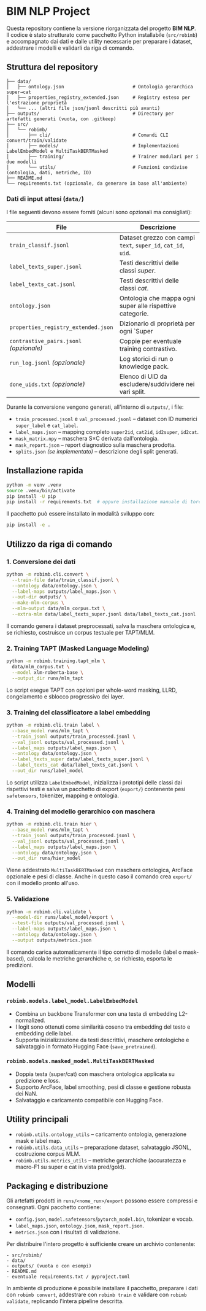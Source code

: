# BIM NLP Project

Questa repository contiene la versione riorganizzata del progetto **BIM NLP**. Il
codice è stato strutturato come pacchetto Python installabile (`src/robimb`) e
accompagnato dai dati e dalle utility necessarie per preparare i dataset,
addestrare i modelli e validarli da riga di comando.

## Struttura del repository

```
├── data/
│   ├── ontology.json                         # Ontologia gerarchica super→cat
│   ├── properties_registry_extended.json     # Registry esteso per l'estrazione proprietà
│   └── ... (altri file json/jsonl descritti più avanti)
├── outputs/                                  # Directory per artefatti generati (vuota, con .gitkeep)
├── src/
│   └── robimb/
│       ├── cli/                              # Comandi CLI convert/train/validate
│       ├── models/                           # Implementazioni LabelEmbedModel e MultiTaskBERTMasked
│       ├── training/                         # Trainer modulari per i due modelli
│       └── utils/                            # Funzioni condivise (ontologia, dati, metriche, IO)
├── README.md
└── requirements.txt (opzionale, da generare in base all'ambiente)
```

### Dati di input attesi (`data/`)

I file seguenti devono essere forniti (alcuni sono opzionali ma consigliati):

| File | Descrizione |
| ---- | ----------- |
| `train_classif.jsonl` | Dataset grezzo con campi `text`, `super_id`, `cat_id`, `uid`. |
| `label_texts_super.jsonl` | Testi descrittivi delle classi *super*. |
| `label_texts_cat.jsonl` | Testi descrittivi delle classi *cat*. |
| `ontology.json` | Ontologia che mappa ogni super alle rispettive categorie. |
| `properties_registry_extended.json` | Dizionario di proprietà per ogni `Super|Cat`. |
| `contrastive_pairs.jsonl` *(opzionale)* | Coppie per eventuale training contrastivo. |
| `run_log.jsonl` *(opzionale)* | Log storici di run o knowledge pack. |
| `done_uids.txt` *(opzionale)* | Elenco di UID da escludere/suddividere nei vari split. |

Durante la conversione vengono generati, all'interno di `outputs/`, i file:

* `train_processed.jsonl` e `val_processed.jsonl` – dataset con ID numerici `super_label` e `cat_label`.
* `label_maps.json` – mapping completo `super2id`, `cat2id`, `id2super`, `id2cat`.
* `mask_matrix.npy` – maschera S×C derivata dall'ontologia.
* `mask_report.json` – report diagnostico sulla maschera prodotta.
* `splits.json` *(se implementato)* – descrizione degli split generati.

## Installazione rapida

```bash
python -m venv .venv
source .venv/bin/activate
pip install -U pip
pip install -r requirements.txt  # oppure installazione manuale di torch, transformers, datasets, pandas, numpy, scikit-learn
```

Il pacchetto può essere installato in modalità sviluppo con:

```bash
pip install -e .
```

## Utilizzo da riga di comando

### 1. Conversione dei dati

```bash
python -m robimb.cli.convert \
  --train-file data/train_classif.jsonl \
  --ontology data/ontology.json \
  --label-maps outputs/label_maps.json \
  --out-dir outputs/ \
  --make-mlm-corpus \
  --mlm-output data/mlm_corpus.txt \
  --extra-mlm data/label_texts_super.jsonl data/label_texts_cat.jsonl
```

Il comando genera i dataset preprocessati, salva la maschera ontologica e, se
richiesto, costruisce un corpus testuale per TAPT/MLM.

### 2. Training TAPT (Masked Language Modeling)

```bash
python -m robimb.training.tapt_mlm \
  data/mlm_corpus.txt \
  --model xlm-roberta-base \
  --output_dir runs/mlm_tapt
```

Lo script esegue TAPT con opzioni per whole-word masking, LLRD, congelamento e
sblocco progressivo dei layer.

### 3. Training del classificatore a label embedding

```bash
python -m robimb.cli.train label \
  --base_model runs/mlm_tapt \
  --train_jsonl outputs/train_processed.jsonl \
  --val_jsonl outputs/val_processed.jsonl \
  --label_maps outputs/label_maps.json \
  --ontology data/ontology.json \
  --label_texts_super data/label_texts_super.jsonl \
  --label_texts_cat data/label_texts_cat.jsonl \
  --out_dir runs/label_model
```

Lo script utilizza `LabelEmbedModel`, inizializza i prototipi delle classi dai
rispettivi testi e salva un pacchetto di export (`export/`) contenente pesi
`safetensors`, tokenizer, mapping e ontologia.

### 4. Training del modello gerarchico con maschera

```bash
python -m robimb.cli.train hier \
  --base_model runs/mlm_tapt \
  --train_jsonl outputs/train_processed.jsonl \
  --val_jsonl outputs/val_processed.jsonl \
  --label_maps outputs/label_maps.json \
  --ontology data/ontology.json \
  --out_dir runs/hier_model
```

Viene addestrato `MultiTaskBERTMasked` con maschera ontologica, ArcFace
opzionale e pesi di classe. Anche in questo caso il comando crea `export/` con il
modello pronto all'uso.

### 5. Validazione

```bash
python -m robimb.cli.validate \
  --model-dir runs/label_model/export \
  --test-file outputs/val_processed.jsonl \
  --label-maps outputs/label_maps.json \
  --ontology data/ontology.json \
  --output outputs/metrics.json
```

Il comando carica automaticamente il tipo corretto di modello (label o
mask-based), calcola le metriche gerarchiche e, se richiesto, esporta le
predizioni.

## Modelli

### `robimb.models.label_model.LabelEmbedModel`

* Combina un backbone Transformer con una testa di embedding L2-normalized.
* I logit sono ottenuti come similarità coseno tra embedding del testo e
  embedding delle label.
* Supporta inizializzazione da testi descrittivi, maschere ontologiche e
  salvataggio in formato Hugging Face (`save_pretrained`).

### `robimb.models.masked_model.MultiTaskBERTMasked`

* Doppia testa (super/cat) con maschera ontologica applicata su predizione e
  loss.
* Supporto ArcFace, label smoothing, pesi di classe e gestione robusta dei NaN.
* Salvataggio e caricamento compatibile con Hugging Face.

## Utility principali

* `robimb.utils.ontology_utils` – caricamento ontologia, generazione mask e
  label map.
* `robimb.utils.data_utils` – preparazione dataset, salvataggio JSONL,
  costruzione corpus MLM.
* `robimb.utils.metrics_utils` – metriche gerarchiche (accuratezza e macro-F1
  su super e cat in vista pred/gold).

## Packaging e distribuzione

Gli artefatti prodotti in `runs/<nome_run>/export` possono essere compressi e
consegnati. Ogni pacchetto contiene:

* `config.json`, `model.safetensors`/`pytorch_model.bin`, tokenizer e vocab.
* `label_maps.json`, `ontology.json`, `mask_report.json`.
* `metrics.json` con i risultati di validazione.

Per distribuire l'intero progetto è sufficiente creare un archivio contenente:

```
- src/robimb/
- data/
- outputs/ (vuota o con esempi)
- README.md
- eventuale requirements.txt / pyproject.toml
```

In ambiente di produzione è possibile installare il pacchetto, preparare i dati
con `robimb convert`, addestrare con `robimb train` e validare con `robimb
validate`, replicando l'intera pipeline descritta.

